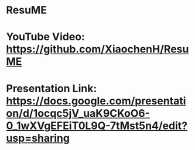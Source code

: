 # ResuME
# YouTube Video: https://github.com/XiaochenH/ResuME
# Presentation Link: https://docs.google.com/presentation/d/1ocqc5jV_uaK9CKoO6-0_1wXVgEFEiT0L9Q-7tMst5n4/edit?usp=sharing
